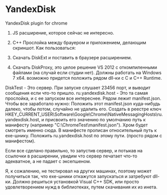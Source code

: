 YandexDisk
==========

YandexDisk plugin for chrome

1) JS расширение, которое сейчас не интересно.

2) C++ Прослойка между брауером и приложением, делающим скриншот. 
Как пользоваться:

1) Скачать DiskExt и поставить в браузере расширением.
2) Скачать DiskProxy, это целое решение VS 2012 с откомпиленными файлами (на случай если студии нет). 
Должны работать на Windows 7 x64. возможно придется положить рядом dll-ки с С и С++ Runtime.

DiskTest - Это сервер. При запуске слушает 23456 порт, и выводит сообщения если что-то пришло.
ru.yandexdisk.host - Это та самая прослойка, и с ее запуском все интереснее. Рядом лежит manifest.json. 
Чтобы все заработало нужно:
  Положить этот manifest.json куда-нибудь далеко, чтобы потом, случайно не удалить его.
  Создать в реестре ключ HKEY_CURRENT_USER\Software\Google\Chrome\NativeMessagingHosts\ru.yandexdisk.host, 
и присвоить его значению по умолчанию путь к манифесту (например "C:\ChromeTest\manifest.json"). Хром будет смотреть именно сюда.
  В манифесте прописан относительный путь к exe-шнику. Положить ru.yandexdisk.host по этому пути. (просто рядом с манифестом).
  
Если все сделано правильно, то запустив сервер, и потыкав на ссылочки в расширении, увидим что сервер печатает что-то адекватное,
а не падает с эксепшеном.

Я, к сожалению, не тестировал на других машинах, поэтому может получиться так, что exe-шники откажутся запускаться и затребуют dll-ки. Должно решиться установкой Visual C++ SDK, или просто удовлетворением нужд в библиотеках, путем скачивания их из инета.
